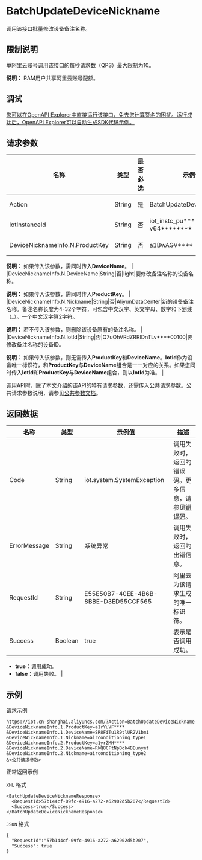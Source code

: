 # BatchUpdateDeviceNickname

调用该接口批量修改设备备注名称。

## 限制说明

单阿里云账号调用该接口的每秒请求数（QPS）最大限制为10。

**说明：** RAM用户共享阿里云账号配额。

## 调试

[您可以在OpenAPI Explorer中直接运行该接口，免去您计算签名的困扰。运行成功后，OpenAPI Explorer可以自动生成SDK代码示例。](https://api.aliyun.com/#product=Iot&api=BatchUpdateDeviceNickname&type=RPC&version=2018-01-20)

## 请求参数

|名称|类型|是否必选|示例值|描述|
|--|--|----|---|--|
|Action|String|是|BatchUpdateDeviceNickname|系统规定参数。取值：BatchUpdateDeviceNickname。 |
|IotInstanceId|String|否|iot\_instc\_pu\*\*\*\*\_c\*-v64\*\*\*\*\*\*\*\*|实例ID。公共实例不传此参数，企业版实例需传入。 |
|DeviceNicknameInfo.N.ProductKey|String|否|a1BwAGV\*\*\*\*|要修改备注名称的设备所隶属的产品ProductKey。

 **说明：** 如果传入该参数，需同时传入**DeviceName**。 |
|DeviceNicknameInfo.N.DeviceName|String|否|light|要修改备注名称的设备名称。

 **说明：** 如果传入该参数，需同时传入**ProductKey**。 |
|DeviceNicknameInfo.N.Nickname|String|否|AliyunDataCenter|新的设备备注名称。备注名称长度为4-32个字符，可包含中文汉字、英文字母、数字和下划线（\_）。一个中文汉字算2字符。

 **说明：** 若不传入该参数，则删除该设备原有的备注名称。 |
|DeviceNicknameInfo.N.IotId|String|否|Q7uOhVRdZRRlDnTLv\*\*\*\*00100|要修改备注名称的设备ID。

 **说明：** 如果传入该参数，则无需传入**ProductKey**和**DeviceName**。**IotId**作为设备唯一标识符，和**ProductKey**与**DeviceName**组合是一一对应的关系。如果您同时传入**IotId**和**ProductKey**与**DeviceName**组合，则以**IotId**为准。 |

调用API时，除了本文介绍的该API的特有请求参数，还需传入公共请求参数。公共请求参数说明，请参见[公共参数文档](~~30561~~)。

## 返回数据

|名称|类型|示例值|描述|
|--|--|---|--|
|Code|String|iot.system.SystemException|调用失败时，返回的错误码。更多信息，请参见[错误码](~~87387~~)。 |
|ErrorMessage|String|系统异常|调用失败时，返回的出错信息。 |
|RequestId|String|E55E50B7-40EE-4B6B-8BBE-D3ED55CCF565|阿里云为该请求生成的唯一标识符。 |
|Success|Boolean|true|表示是否调用成功。

 -   **true**：调用成功。
-   **false**：调用失败。 |

## 示例

请求示例

```
https://iot.cn-shanghai.aliyuncs.com/?Action=BatchUpdateDeviceNickname
&DeviceNicknameInfo.1.ProductKey=a1rYuVF****
&DeviceNicknameInfo.1.DeviceName=SR8FiTu1R9tlUR2V1bmi
&DeviceNicknameInfo.1.Nickname=airconditioning_type1
&DeviceNicknameInfo.2.ProductKey=a1yrZMH****
&DeviceNicknameInfo.2.DeviceName=RkQ8CFtNpDok4BEunymt
&DeviceNicknameInfo.2.Nickname=airconditioning_type2
&<公共请求参数>
```

正常返回示例

`XML` 格式

```
<BatchUpdateDeviceNicknameResponse>
  <RequestId>57b144cf-09fc-4916-a272-a62902d5b207</RequestId>
  <Success>true</Success>
</BatchUpdateDeviceNicknameResponse>
```

`JSON` 格式

```
{
  "RequestId":"57b144cf-09fc-4916-a272-a62902d5b207",
  "Success": true
}
```

